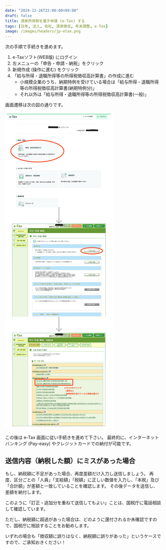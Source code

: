 ```yaml
---
date: "2024-12-26T22:00:00+09:00"
draft: false
title: 源泉所得税を電子申請 (e-Tax) する
tags: [日本, 法人, 会社, 源泉徴収, 年末調整, e-Tax]
image: /images/headers/jp-etax.png
---
```


次の手順で手続きを進めます。

1. e-Taxソフト(WEB版) にログイン
1. 左メニューの「申告・申請・納税」をクリック
1. 新規作成 (操作に進む) をクリック
1. 「給与所得・退職所得等の所得税徴収高計算書」の作成に進む
    - 小規模企業のうち、納期特例を受けている場合は「給与所得・退職所得等の所得税徴収高計算書(納期特例分)」
    - それ以外は「給与所得・退職所得等の所得税徴収高計算書(一般)」

画面遷移は次の図の通りです。

![e-Tax 画面遷移](/images/jp-withholding-tax-etax.png)

この後は e-Tax 画面に従い手続きを進めて下さい。
最終的に、インターネットバンキング (Pay-easy) やクレジットカードでの納付が可能です。

## 送信内容（納税した額）にミスがあった場合

もし、納税額に不足があった場合、再度差額だけ入力し送信しましょう。
再度、区分ごとの「人員」「支給額」「税額」に正しい数値を入力し、「本税」及び「合計額」が差額と一致していることを確認します。
その後データを送信し、差額を納付します。

このように「訂正・追加分を重ねて送信してもよい」ことは、国税庁に電話相談して確認しています。

ただし、納税額に超過があった場合は、どのように還付されるか未確認ですので、国税庁に相談することをお勧めします。

いずれの場合も「徴収額に誤りはなく、納税額に誤りがあった」というケースですので、ご承知おきください！
